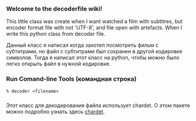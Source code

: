 ### Welcome to the decoderfile wiki!
This little class was create when I want watched a film with subtitres, 
but encoder format file with not 'UTF-8', and file open with artefacts. 
When I write this python class from decoder file.

Данный класс я написал когда захотел посмотреть фильм с субтитрами, 
но файл с субтитрами был сохранен в другой кодировке символов. 
Тогда я написал этот класс на python, чтобы можно было легко открыть файл в нужной кодировке.


### Run Comand-line Tools (командная строка)

`% decoder <filename>`

### 
Этот класс для декодирования файла использует chardet. О этом пакете можно подробно узнать здесь
[chardet](https://github.com/chardet/chardet).

